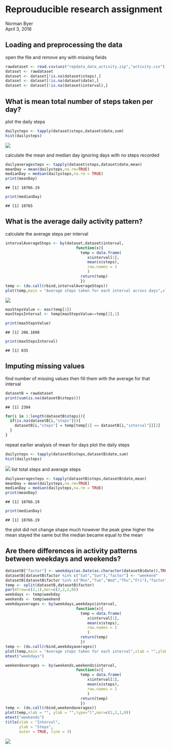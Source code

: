 # Reprouducible research assignment
Norman Byer  
April 3, 2016  

## Loading and preprocessing the data

open the file and remove any with missing fields

```r
rawdataset <- read.csv(unz("repdata_data_activity.zip","activity.csv"))
dataset <- rawdataset
dataset <- dataset[!is.na(dataset$steps),]
dataset <- dataset[!is.na(dataset$date),]
dataset <- dataset[!is.na(dataset$interval),]
```

## What is mean total number of steps taken per day?
plot the daily steps

```r
dailysteps <- tapply(dataset$steps,dataset$date,sum)
hist(dailysteps)
```

![](PA1_template_files/figure-html/unnamed-chunk-2-1.png)


calculate the mean and median day ignoring days with no steps recorded

```r
dailyaveragesteps <- tapply(dataset$steps,dataset$date,mean)
meanDay = mean(dailysteps,na.rm=TRUE)
medianDay = median(dailysteps,na.rm = TRUE)
print(meanDay)
```

```
## [1] 10766.19
```

```r
print(medianDay)
```

```
## [1] 10765
```

## What is the average daily activity pattern?
calculate the average steps per interval

```r
intervalAverageSteps <- by(dataset,dataset$interval,
                               function(x){
                                 temp = data.frame(
                                    x$interval[1],
                                    mean(x$steps),
                                    row.names = 1
                                    )
                                 return(temp)
                                 })
temp <- (do.call(rbind,intervalAverageSteps))
plot(temp,main = "Average steps taken for each interval across days",xlab = "Interval", ylab = "Steps",type="l")
```

![](PA1_template_files/figure-html/unnamed-chunk-4-1.png)

```r
maxStepsValue <- max(temp[2])
maxStepsInterval <- temp[maxStepsValue==temp[2],1]

print(maxStepsValue)
```

```
## [1] 206.1698
```

```r
print(maxStepsInterval)
```

```
## [1] 835
```

## Imputing missing values
find number of missing values then fill them with the average for that interval 

```r
datasetB = rawdataset
print(sum(is.na(datasetB$steps)))
```

```
## [1] 2304
```

```r
for(i in 1:length(datasetB$steps)){
  if(is.na(datasetB[i,"steps"])){
    datasetB[i,"steps"] = temp[temp[1] == datasetB[i,"interval"]][2]
  }
}
```
repeat earlier analysis of mean for days
plot the daily steps

```r
dailysteps <- tapply(datasetB$steps,datasetB$date,sum)
hist(dailysteps)
```

![](PA1_template_files/figure-html/unnamed-chunk-6-1.png)
list total steps and average steps

```r
dailyaveragesteps <- tapply(datasetB$steps,datasetB$date,mean)
meanDay = mean(dailysteps,na.rm=TRUE)
medianDay = median(dailysteps,na.rm = TRUE)
print(meanDay)
```

```
## [1] 10766.19
```

```r
print(medianDay)
```

```
## [1] 10766.19
```
the plot did not change shape much however the peak grew higher
the mean stayed the same but the median became equal to the mean

## Are there differences in activity patterns between weekdays and weekends?

```r
datasetB["factor"] <- weekdays(as.Date(as.character(datasetB$date)),TRUE)
datasetB[datasetB$factor %in% c("Sat","Sun"),"factor"] <- "weekend"
datasetB[datasetB$factor %in% c("Mon","Tue","Wed","Thu","Fri"),"factor"] <- "weekday"
temp <- split(datasetB,datasetB$factor)
par(mfrow=c(2,1),mar=c(2,2,2,0))
weekdays <- temp$weekday
weekends <- temp$weekend
weekdayaverages <- by(weekdays,weekdays$interval,
                               function(x){
                                 temp = data.frame(
                                    x$interval[1],
                                    mean(x$steps),
                                    row.names = 1
                                    )
                                 return(temp)
                                 })
temp <- (do.call(rbind,weekdayaverages))
plot(temp,main = "Average steps taken for each interval",xlab = "",ylab="",type="l",mar=c(0,2,2,0))
mtext("weekdays")

weekendaverages <- by(weekends,weekends$interval,
                               function(x){
                                 temp = data.frame(
                                    x$interval[1],
                                    mean(x$steps),
                                    row.names = 1
                                    )
                                 return(temp)
                                 })
temp <- (do.call(rbind,weekendaverages))
plot(temp,xlab = "", ylab = "",type="l",mar=c(1,2,1,0))
mtext("weekends")
title(xlab = "Interval",
      ylab = "Steps",
      outer = TRUE, line = 3)
```

![](PA1_template_files/figure-html/unnamed-chunk-8-1.png)
